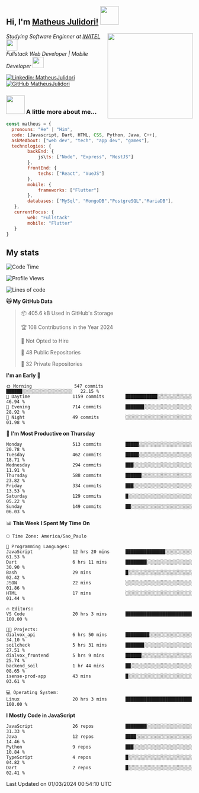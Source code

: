 <h2> Hi, I'm <a href="https://matheusjulidori.github.io" target="_blank">Matheus Julidori!</a> <img src="https://media.giphy.com/media/12oufCB0MyZ1Go/giphy.gif" width="50"></h2>
<img align='right' src="https://media.giphy.com/media/3oKIPnAiaMCws8nOsE/giphy.gif" width="230" height="auto">
<p><em>Studying Software Enginner at <a href="http://www.inatel.br" target="_blank">INATEL</a><img src="https://media.giphy.com/media/fYSnHlufseco8Fh93Z/giphy.gif" width="30"></br>
  Fullstack Web Developer | Mobile Developer <img src="https://media.giphy.com/media/WUlplcMpOCEmTGBtBW/giphy.gif" width="30">
</em></p>

[![Linkedin: MatheusJulidori](https://img.shields.io/badge/-MatheusJulidori-blue?style=flat-square&logo=Linkedin&logoColor=white&link=https://www.linkedin.com/in/MatheusJulidori/)](https://www.linkedin.com/in/MatheusJulidori/)
[![GitHub MatheusJulidori](https://img.shields.io/github/followers/matheusjulidori?label=follow&style=social)](https://github.com/MatheusJulidori)


### <img src="https://media.giphy.com/media/VgCDAzcKvsR6OM0uWg/giphy.gif" width="50"> A little more about me...  

```javascript
const matheus = {
  pronouns: "He" | "Him",
  code: [Javascript, Dart, HTML, CSS, Python, Java, C++],
  askMeAbout: ["web dev", "tech", "app dev", "games"],
  technologies: {
        backEnd: {
            js\ts: ["Node", "Express", "NestJS"]
        },
        frontEnd: {
            techs: ["React", "VueJS"]
        },
        mobile: {
            frameworks: ["Flutter"]
        },
        databases: ["MySql", "MongoDB","PostgreSQL","MariaDB"],
   },
   currentFocus: {
        web: "Fullstack"
        mobile: "Flutter"
   }
}
```
<h2>My stats</h2>

<!--START_SECTION:waka-->
![Code Time](http://img.shields.io/badge/Code%20Time-491%20hrs%201%20min-blue)

![Profile Views](http://img.shields.io/badge/Profile%20Views-21-blue)

![Lines of code](https://img.shields.io/badge/From%20Hello%20World%20I%27ve%20Written-7.2%20million%20lines%20of%20code-blue)

**🐱 My GitHub Data** 

> 📦 405.6 kB Used in GitHub's Storage 
 > 
> 🏆 108 Contributions in the Year 2024
 > 
> 🚫 Not Opted to Hire
 > 
> 📜 48 Public Repositories 
 > 
> 🔑 32 Private Repositories 
 > 
**I'm an Early 🐤** 

```text
🌞 Morning                547 commits         ██████░░░░░░░░░░░░░░░░░░░   22.15 % 
🌆 Daytime                1159 commits        ████████████░░░░░░░░░░░░░   46.94 % 
🌃 Evening                714 commits         ███████░░░░░░░░░░░░░░░░░░   28.92 % 
🌙 Night                  49 commits          ░░░░░░░░░░░░░░░░░░░░░░░░░   01.98 % 
```
📅 **I'm Most Productive on Thursday** 

```text
Monday                   513 commits         █████░░░░░░░░░░░░░░░░░░░░   20.78 % 
Tuesday                  462 commits         █████░░░░░░░░░░░░░░░░░░░░   18.71 % 
Wednesday                294 commits         ███░░░░░░░░░░░░░░░░░░░░░░   11.91 % 
Thursday                 588 commits         ██████░░░░░░░░░░░░░░░░░░░   23.82 % 
Friday                   334 commits         ███░░░░░░░░░░░░░░░░░░░░░░   13.53 % 
Saturday                 129 commits         █░░░░░░░░░░░░░░░░░░░░░░░░   05.22 % 
Sunday                   149 commits         ██░░░░░░░░░░░░░░░░░░░░░░░   06.03 % 
```


📊 **This Week I Spent My Time On** 

```text
🕑︎ Time Zone: America/Sao_Paulo

💬 Programming Languages: 
JavaScript               12 hrs 20 mins      ███████████████░░░░░░░░░░   61.53 % 
Dart                     6 hrs 11 mins       ████████░░░░░░░░░░░░░░░░░   30.90 % 
Bash                     29 mins             █░░░░░░░░░░░░░░░░░░░░░░░░   02.42 % 
JSON                     22 mins             ░░░░░░░░░░░░░░░░░░░░░░░░░   01.86 % 
HTML                     17 mins             ░░░░░░░░░░░░░░░░░░░░░░░░░   01.44 % 

🔥 Editors: 
VS Code                  20 hrs 3 mins       █████████████████████████   100.00 % 

🐱‍💻 Projects: 
dialvox_api              6 hrs 50 mins       █████████░░░░░░░░░░░░░░░░   34.10 % 
soilcheck                5 hrs 31 mins       ███████░░░░░░░░░░░░░░░░░░   27.51 % 
dialvox_frontend         5 hrs 9 mins        ██████░░░░░░░░░░░░░░░░░░░   25.74 % 
backend_soil             1 hr 44 mins        ██░░░░░░░░░░░░░░░░░░░░░░░   08.65 % 
isense-prod-app          43 mins             █░░░░░░░░░░░░░░░░░░░░░░░░   03.61 % 

💻 Operating System: 
Linux                    20 hrs 3 mins       █████████████████████████   100.00 % 
```

**I Mostly Code in JavaScript** 

```text
JavaScript               26 repos            ████████░░░░░░░░░░░░░░░░░   31.33 % 
Java                     12 repos            ████░░░░░░░░░░░░░░░░░░░░░   14.46 % 
Python                   9 repos             ███░░░░░░░░░░░░░░░░░░░░░░   10.84 % 
TypeScript               4 repos             █░░░░░░░░░░░░░░░░░░░░░░░░   04.82 % 
Dart                     2 repos             █░░░░░░░░░░░░░░░░░░░░░░░░   02.41 % 
```




 Last Updated on 01/03/2024 00:54:10 UTC
<!--END_SECTION:waka-->
